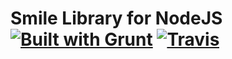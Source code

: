 # Smile Library for NodeJS [![Built with Grunt](https://cdn.gruntjs.com/builtwith.png)](http://gruntjs.com/) [![Travis](https://travis-ci.org/malas34/smile-lib.svg?branch=master)](https://travis-ci.org/malas34/smile-lib)
